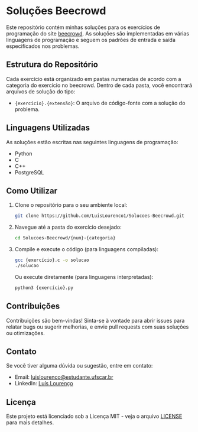 # Soluções Beecrowd

Este repositório contém minhas soluções para os exercícios de programação do site [beecrowd](https://www.judge.beecrowd.com.br). As soluções são implementadas em várias linguagens de programação e seguem os padrões de entrada e saída especificados nos problemas.

## Estrutura do Repositório

Cada exercício está organizado em pastas numeradas de acordo com a categoria do exercício no beecrowd. Dentro de cada pasta, você encontrará arquivos de solução do tipo:

- `{exercício}.{extensão}`: O arquivo de código-fonte com a solução do problema.

## Linguagens Utilizadas

As soluções estão escritas nas seguintes linguagens de programação:

- Python
- C
- C++
- PostgreSQL

## Como Utilizar

1. Clone o repositório para o seu ambiente local: 
   ```bash
   git clone https://github.com/LuisLourenco1/Solucoes-Beecrowd.git
   ```
2. Navegue até a pasta do exercício desejado:
   ```bash
   cd Solucoes-Beecrowd/{num}-{categoria}
   ```
3. Compile e execute o código (para linguagens compiladas):
   ```bash
   gcc {exercício}.c -o solucao
   ./solucao
   ```
   Ou execute diretamente (para linguagens interpretadas):
   ```bash
   python3 {exercício}.py
   ```

## Contribuições

Contribuições são bem-vindas! Sinta-se à vontade para abrir issues para relatar bugs ou sugerir melhorias, e envie pull requests com suas soluções ou otimizações.

## Contato

Se você tiver alguma dúvida ou sugestão, entre em contato:

- Email: luislourenco@estudante.ufscar.br
- LinkedIn: [Luís Lourenço](https://www.linkedin.com/in/luisfclourenco/)

## Licença

Este projeto está licenciado sob a Licença MIT - veja o arquivo [LICENSE](LICENSE) para mais detalhes.
